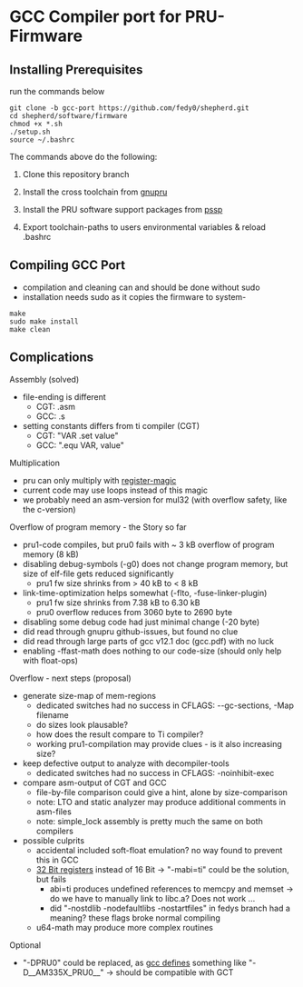 # GCC Compiler port for PRU-Firmware

## Installing Prerequisites

run the commands below

```shell
git clone -b gcc-port https://github.com/fedy0/shepherd.git
cd shepherd/software/firmware
chmod +x *.sh
./setup.sh
source ~/.bashrc
```

The commands above do the following:

1. Clone this repository branch

2. Install the cross toolchain from [gnupru](https://github.com/dinuxbg/gnupru.git)

3. Install the PRU software support packages from [pssp](https://github.com/dinuxbg/pru-software-support-package.git)

4. Export toolchain-paths to users environmental variables & reload .bashrc

## Compiling GCC Port

- compilation and cleaning can and should be done without sudo
- installation needs sudo as it copies the firmware to system-

```shell
make 
sudo make install
make clean
```

## Complications

Assembly (solved)

- file-ending is different 
	- CGT: .asm
	- GCC: .s
- setting constants differs from ti compiler (CGT)
	- CGT: "VAR .set value"
	- GCC: ".equ VAR, value" 

Multiplication

- pru can only multiply with [register-magic](https://github.com/dinuxbg/gnupru/wiki/Multiplication)
- current code may use loops instead of this magic
- we probably need an asm-version for mul32 (with overflow safety, like the c-version)

Overflow of program memory - the Story so far

- pru1-code compiles, but pru0 fails with ~ 3 kB overflow of program memory (8 kB)
- disabling debug-symbols (-g0) does not change program memory, but size of elf-file gets reduced significantly
	- pru1 fw size shrinks from > 40 kB to < 8 kB
- link-time-optimization helps somewhat (-flto, -fuse-linker-plugin)
	- pru1 fw size shrinks from 7.38 kB to 6.30 kB
	- pru0 overflow reduces from 3060 byte to 2690 byte
- disabling some debug code had just minimal change (-20 byte)
- did read through gnupru github-issues, but found no clue
- did read through large parts of gcc v12.1 doc (gcc.pdf) with no luck
- enabling -ffast-math does nothing to our code-size (should only help with float-ops)

Overflow - next steps (proposal)

- generate size-map of mem-regions 
	- dedicated switches had no success in CFLAGS: --gc-sections, -Map filename
	- do sizes look plausable? 
	- how does the result compare to Ti compiler?
	- working pru1-compilation may provide clues - is it also increasing size?
- keep defective output to analyze with decompiler-tools
	- dedicated switches had no success in CFLAGS: -noinhibit-exec
- compare asm-output of CGT and GCC 
	- file-by-file comparison could give a hint, alone by size-comparison
	- note: LTO and static analyzer may produce additional comments in asm-files
	- note: simple_lock assembly is pretty much the same on both compilers
- possible culprits
	- accidental included soft-float emulation? no way found to prevent this in GCC
	- [32 Bit registers](https://github.com/dinuxbg/gnupru/wiki/ABI) instead of 16 Bit -> "-mabi=ti" could be the solution, but fails
		- abi=ti produces undefined references to memcpy and memset -> do we have to manually link to libc.a? Does not work ...
		- did "-nostdlib -nodefaultlibs -nostartfiles" in fedys branch had a meaning? these flags broke normal compiling
	- u64-math may produce more complex routines

Optional

- "-DPRU0" could be replaced, as [gcc defines](https://github.com/dinuxbg/gnuprumcu/blob/master/device-specs/am335x.pru0) something like "-D__AM335X_PRU0__" -> should be compatible with GCT

